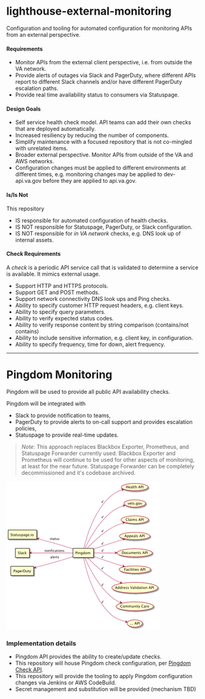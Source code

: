 # lighthouse-external-monitoring

Configuration and tooling for automated configuration for monitoring APIs from an external perspective.

#### Requirements
- Monitor APIs from the external client perspective, i.e. from outside the VA network.
- Provide alerts of outages via Slack and PagerDuty, where different APIs report to different
  Slack channels and/or have different PagerDuty escalation paths.
- Provide real time availability status to consumers via Statuspage.

#### Design Goals
- Self service health check model. API teams can add their own checks that are deployed automatically.
- Increased resiliency by reducing the number of components.
- Simplify maintenance with a focused repository that is not co-mingled with unrelated items. 
- Broader external perspective. Monitor APIs from outside of the VA and AWS networks.
- Configuration changes must be applied to different environments at different times, e.g.
  monitoring changes may be applied to dev-api.va.gov before they are applied to api.va.gov.

#### Is/Is Not
This repository
- IS responsible for automated configuration of health checks.
- IS NOT responsible for Statuspage, PagerDuty, or Slack configuration.
- IS NOT responsible for _in VA network_ checks, e.g. DNS look up of internal assets.

#### Check Requirements
A _check_ is a periodic API service call that is validated to determine a service is available. 
It mimics external usage.
 
- Support HTTP and HTTPS protocols.
- Support GET and POST methods.
- Support network connectivity DNS look ups and Ping checks.
- Ability to specify customer HTTP request headers, e.g. client keys.
- Ability to specify query parameters.
- Ability to verify expected status codes.
- Ability to verify response content by string comparison (contains/not contains)
- Ability to include sensitive information, e.g. client key, in configuration.
- Ability to specify frequency, time for down, alert frequency.

---

# Pingdom Monitoring

Pingdom will be used to provide all public API availability checks.

Pingdom will be integrated with
- Slack to provide notification to teams,
- PagerDuty to provide alerts to on-call support and provides escalation policies,
- Statuspage to provide real-time updates.

> _Note:_ 
> This approach replaces Blackbox Exporter, Prometheus, and Statuspage Forwarder currently used.
> Blackbox Exporter and Prometheus will continue to be used for other aspects of monitoring, 
> at least for the near future.
> Statuspage Forwarder can be completely decommissioned and it's codebase archived.

![Components](docs/components.png)

### Implementation details
- Pingdom API provides the ability to create/update checks.
- This repository will house Pingdom check configuration, 
  per [Pingdom Check API](https://docs.pingdom.com/api/#tag/Checks/paths/~1checks/post).
- This repository will provide the tooling to apply Pingdom configuration changes via Jenkins or 
  AWS CodeBuild.
- Secret management and substitution will be provided (mechanism TBD)